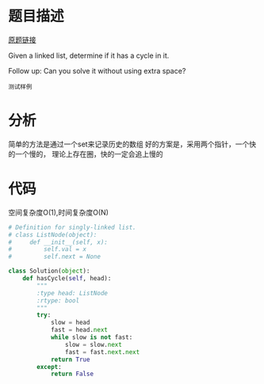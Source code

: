 
# 题目描述
[原题链接](https://leetcode.com/problems/linked-list-cycle/)

Given a linked list, determine if it has a cycle in it.

Follow up:
Can you solve it without using extra space?

```
测试样例
```

<!--more-->

# 分析
简单的方法是通过一个set来记录历史的数组
好的方案是，采用两个指针，一个快的一个慢的，
理论上存在圈，快的一定会追上慢的


# 代码
空间复杂度O(1),时间复杂度O(N)
```Python
# Definition for singly-linked list.
# class ListNode(object):
#     def __init__(self, x):
#         self.val = x
#         self.next = None

class Solution(object):
    def hasCycle(self, head):
        """
        :type head: ListNode
        :rtype: bool
        """
        try:
            slow = head
            fast = head.next
            while slow is not fast:
                slow = slow.next
                fast = fast.next.next
            return True
        except:
            return False
```
            